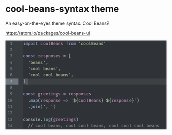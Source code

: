 # cool-beans-syntax theme

An easy-on-the-eyes theme syntax. Cool Beans?

https://atom.io/packages/cool-beans-ui

![Syntax Preview](https://github.com/jhelst/cool-beans-syntax/blob/master/syntax-preview.png?raw=true)
